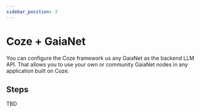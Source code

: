 ```yaml
---
sidebar_position: 3
---
```


# Coze + GaiaNet

You can configure the Coze framework us any GaiaNet as the backend LLM API. That allows you to use your own
or community GaiaNet nodes in any application built on Coze.

## Steps

TBD

